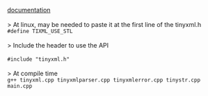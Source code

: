 [documentation](https://www.cs.cmu.edu/%7Epreethi/src/tinyxml/docs/index.html)\
\
\> At linux, may be needed to paste it at the first line of the tinyxml.h\
```#define TIXML_USE_STL```\
\
\> Include the header to use the API\
\
```#include "tinyxml.h"```\
\
\> At compile time\
```g++ tinyxml.cpp tinyxmlparser.cpp tinyxmlerror.cpp tinystr.cpp main.cpp```

